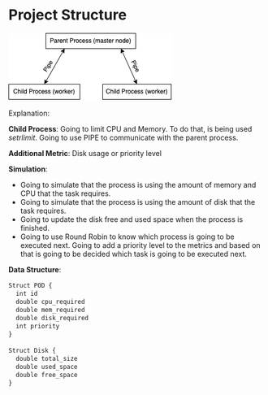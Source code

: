 # Project Structure

![Project Structure](/GAProject/assets/schema.png "Project Structure")

Explanation:

**Child Process**: Going to limit CPU and Memory. To do that, is being used _setrlimit_. Going to use PIPE to communicate with the parent process.

**Additional Metric**: Disk usage or priority level

**Simulation**:

- Going to simulate that the process is using the amount of memory and CPU that the task requires.
- Going to simulate that the process is using the amount of disk that the task requires.
- Going to update the disk free and used space when the process is finished.
- Going to use Round Robin to know which process is going to be executed next. Going to add a priority level to the metrics and based on that is going to be decided which task is going to be executed next.

**Data Structure**:

```
Struct POD {
  int id
  double cpu_required
  double mem_required
  double disk_required
  int priority
}

Struct Disk {
  double total_size
  double used_space
  double free_space
}
```

